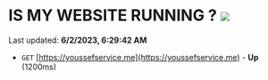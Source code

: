 # IS MY WEBSITE RUNNING ? [![](https://img.shields.io/static/v1?label=Sponsor&message=%E2%9D%A4&logo=GitHub&color=%23fe8e86)](https://github.com/sponsors/<username>)

Last updated: **6/2/2023, 6:29:42 AM**

- `GET` [https://youssefservice.me](https://youssefservice.me) - **Up** (1200ms)
